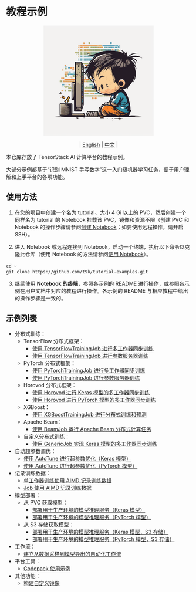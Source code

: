 # 教程示例

<div id="top" align="center">

<img src="../assets/illustration.png" alt="illustration" width="300" align="center"><br>

| [English](../README.md) | [中文](README-zh.md) |

</div>

本仓库存放了 TensorStack AI 计算平台的教程示例。

大部分示例都基于“识别 MNIST 手写数字”这一入门级机器学习任务，便于用户理解和上手平台的各项功能。

## 使用方法

1. 在您的项目中创建一个名为 tutorial、大小 4 Gi 以上的 PVC，然后创建一个同样名为 tutorial 的 Notebook 挂载该 PVC，镜像和资源不限（创建 PVC 和 Notebook 的操作步骤请参阅[创建 Notebook](https://t9k.github.io/user-docs/guide/develop-and-test-model/create-notebook.html)；如要使用远程操作，请开启 SSH）。

2. 进入 Notebook 或远程连接到 Notebook，启动一个终端，执行以下命令以克隆此仓库（使用 Notebook 的方法请参阅[使用 Notebook](https://t9k.github.io/user-docs/guide/develop-and-test-model/use-notebook.html)）。

```shell
cd ~
git clone https://github.com/t9k/tutorial-examples.git
```

3. 继续使用 **Notebook 的终端**，参照各示例的 README 进行操作，或参照各示例在用户文档中对应的教程进行操作。各示例的 README 与相应教程中给出的操作步骤是一致的。

## 示例列表

* 分布式训练：
  * TensorFlow 分布式框架：
    * [使用 TensorFlowTrainingJob 进行多工作器同步训练](./job/tensorflowtrainingjob/multiworker/)
    * [使用 TensorFlowTrainingJob 进行参数服务器训练](./job/tensorflowtrainingjob/ps/)
  * PyTorch 分布式框架：
    * [使用 PyTorchTrainingJob 进行多工作器同步训练](./job/pytorchtrainingjob/ddp/)
    * [使用 PyTorchTrainingJob 进行参数服务器训练](./job/pytorchtrainingjob/ps/)
  * Horovod 分布式框架：
    * [使用 Horovod 进行 Keras 模型的多工作器同步训练](./job/mpijob/horovod-keras/)
    * [使用 Horovod 进行 PyTorch 模型的多工作器同步训练](./job/mpijob/horovod-torch/)
  * XGBoost：
    * [使用 XGBoostTrainingJob 进行分布式训练和预测](./job/xgboosttrainingjob/distributed/)
  * Apache Beam：
    * [使用 BeamJob 运行 Apache Beam 分布式计算任务](./job/beamjob/count-word/)
  * 自定义分布式训练：
    * [使用 GenericJob 实现 Keras 模型的多工作器同步训练](./job/genericjob/keras-multiworker/)
* 自动超参数调优：
  * [使用 AutoTune 进行超参数优化（Keras 模型）](./autotune/hpo-keras/)
  * [使用 AutoTune 进行超参数优化（PyTorch 模型）](./autotune/hpo-torch/)
* 记录训练数据：
  * [单工作器训练使用 AIMD 记录训练数据](./aimd/single-worker/)
  * [Job 使用 AIMD 记录训练数据](./aimd/job/)
* 模型部署：
  * 从 PVC 获取模型：
    * [部署用于生产环境的模型推理服务（Keras 模型）](./deployment/pvc/mlservice-keras/)
    * [部署用于生产环境的模型推理服务（PyTorch 模型）](./deployment/pvc/mlservice-torch/)
  * 从 S3 存储获取模型：
    * [部署用于生产环境的模型推理服务（Keras 模型，S3 存储）](./deployment/s3/mlservice-keras/)
    * [部署用于生产环境的模型推理服务（PyTorch 模型，S3 存储）](./deployment/s3/mlservice-torch/)
* 工作流：
  * [建立从数据采样到模型导出的自动化工作流](./workflow/automatic-workflow/)
* 平台工具：
  * [Codepack 使用示例](./codepack/)
* 其他功能：
  * [构建自定义镜像](./build-custom-image/)
